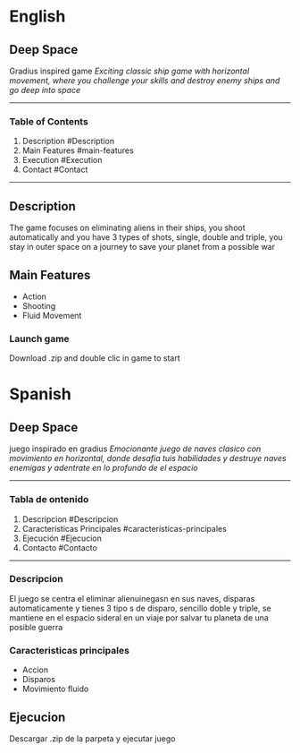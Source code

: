 # English 


## **Deep Space**
Gradius inspired game
*Exciting classic ship game with horizontal movement, where you challenge your skills and destroy enemy ships and go deep into space*

---

### Table of Contents
1. Description #Description
2. Main Features #main-features
3. Execution #Execution
4. Contact #Contact

---

## Description
The game focuses on eliminating aliens in their ships, you shoot automatically and you have 3 types of shots, single, double and triple, you stay in outer space on a journey to save your planet from a possible war

## Main Features
- Action
- Shooting
- Fluid Movement

### Launch game
Download .zip and double clic in game to start

# Spanish 


## **Deep Space** 
juego inspirado en gradius 
*Emocionante juego de naves clasico con movimiento en horizontal, donde desafia tuis habilidades y destruye naves enemigas y adentrate en lo profundo de el espacio*

--- 

### Tabla de ontenido
1. Descripcion #Descripcion
2. Caracteristicas Principales #características-principales
3. Ejecución #Ejecucion
4. Contacto #Contacto

---

### Descripcion
El juego se centra el eliminar alienuinegasn en sus naves, disparas automaticamente y tienes 3 tipo s de disparo, sencillo doble y triple, se mantiene en el espacio sideral en un viaje por salvar tu planeta de una posible guerra


### Caracteristicas principales
- Accion
- Disparos
- Movimiento fluido

## Ejecucion
Descargar .zip de la parpeta y ejecutar juego 
